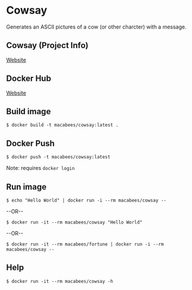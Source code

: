 # Cowsay
Generates an ASCII pictures of a cow (or other charcter) with a message.

## Cowsay (Project Info)
[Website](https://en.wikipedia.org/wiki/Cowsay)

## Docker Hub
[Website](https://hub.docker.com/r/macabees/cowsay/)

## Build image
`$ docker build -t macabees/cowsay:latest .`

## Docker Push
`$ docker push -t macabees/cowsay:latest`

Note: requires `docker login`

## Run image
`$ echo "Hello World" | docker run -i --rm macabees/cowsay --`

 --OR--

`$ docker run -it --rm macabees/cowsay "Hello World"`

--OR--

`$ docker run -it --rm macabees/fortune | docker run -i --rm macabees/cowsay --`

## Help
`$ docker run -it --rm macabees/cowsay -h`
